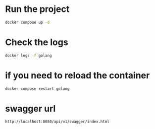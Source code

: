 # Run the project
```bash
docker compose up -d 
```
# Check the logs
```bash
docker logs -f golang
```
# if you need to reload the container
```bash
docker compose restart golang
```
# swagger url
```bash
http://localhost:8080/api/v1/swagger/index.html
```